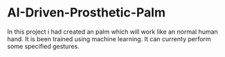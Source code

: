# AI-Driven-Prosthetic-Palm
In this project i had created an palm which will work like an normal human hand. It is been trained using machine learning. It can currenty perform some specified gestures. 
